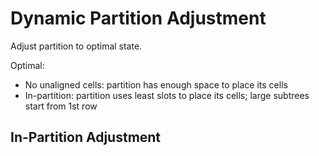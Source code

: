# Dynamic Partition Adjustment

Adjust partition to optimal state.

Optimal: 

- No unaligned cells: partition has enough space to place its cells
- In-partition: partition uses least slots to place its cells; large subtrees start from 1st row

## In-Partition Adjustment